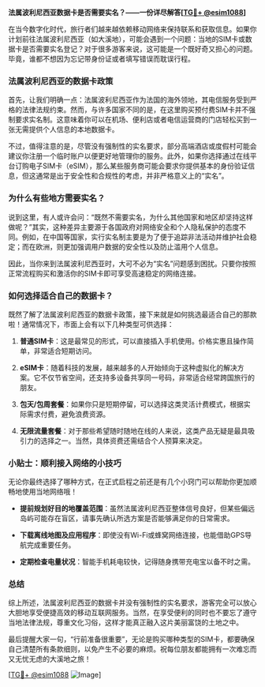 **法属波利尼西亚数据卡是否需要实名？——一份详尽解答[[TG💪+ @esim1088](https://t.me/s/esim1088)]**

在当今数字化时代，旅行者们越来越依赖移动网络来保持联系和获取信息。如果你计划前往法属波利尼西亚（如大溪地），可能会遇到一个问题：当地的SIM卡或数据卡是否需要实名登记？对于很多游客来说，这可能是一个既好奇又担心的问题。毕竟，谁都不想因为忘记带身份证或者填写错误而耽误行程。

### 法属波利尼西亚的数据卡政策

首先，让我们明确一点：法属波利尼西亚作为法国的海外领地，其电信服务受到严格的法律法规约束。然而，与许多国家不同的是，在这里购买预付费SIM卡并不强制要求实名制。这意味着你可以在机场、便利店或者电信运营商的门店轻松买到一张无需提供个人信息的本地数据卡。

不过，值得注意的是，尽管没有强制性的实名要求，部分高端酒店或度假村可能会建议你注册一个临时账户以便更好地管理你的服务。此外，如果你选择通过在线平台订购电子SIM卡（eSIM），那么某些服务商可能会要求你提供基本的身份验证信息，但这通常是出于安全性和合规性的考虑，并非严格意义上的“实名”。

### 为什么有些地方需要实名？

说到这里，有人或许会问：“既然不需要实名，为什么其他国家和地区却坚持这样做呢？”其实，这种差异主要源于各国政府对网络安全和个人隐私保护的态度不同。例如，在中国等国家，实行实名制主要是为了便于追踪非法活动并维护社会稳定；而在欧洲，则更加强调用户数据的安全性以及防止滥用个人信息。

因此，当你来到法属波利尼西亚时，大可不必为“实名”问题感到困扰。只要你按照正常流程购买和激活你的SIM卡即可享受高速稳定的网络连接。

### 如何选择适合自己的数据卡？

既然了解了法属波利尼西亚的数据卡政策，接下来就是如何挑选最适合自己的那款啦！通常情况下，市面上会有以下几种类型可供选择：

1. **普通SIM卡**：这是最常见的形式，可以直接插入手机使用。价格实惠且操作简单，非常适合短期访问。
   
2. **eSIM卡**：随着科技的发展，越来越多的人开始倾向于这种虚拟化的解决方案。它不仅节省空间，还支持多设备共享同一号码，非常适合经常跨国旅行的朋友。

3. **包天/包周套餐**：如果你只是短期停留，可以选择这类灵活计费模式，根据实际需求付费，避免浪费资源。

4. **无限流量套餐**：对于那些希望随时随地在线的人来说，这类产品无疑是最具吸引力的选择之一。当然，具体资费还需结合个人预算来决定。

### 小贴士：顺利接入网络的小技巧

无论你最终选择了哪种方式，在正式启程之前还是有几个小窍门可以帮助你更加顺畅地使用当地网络哦！

- **提前规划好目的地覆盖范围**：虽然法属波利尼西亚整体信号良好，但某些偏远岛屿可能存在盲区，请事先确认所选方案是否能够满足你的日常需求。
  
- **下载离线地图及应用程序**：即使没有Wi-Fi或蜂窝网络连接，也能借助GPS导航完成重要任务。
  
- **定期检查电量状况**：智能手机耗电较快，记得随身携带充电宝以备不时之需。

### 总结

综上所述，法属波利尼西亚的数据卡并没有强制性的实名要求，游客完全可以放心大胆地享受便捷高效的移动互联网服务。当然，在享受便利的同时也不要忘了遵守当地法律法规，尊重文化习俗，这样才能真正融入这片美丽富饶的土地之中。

最后提醒大家一句，“行前准备很重要”，无论是购买哪种类型的SIM卡，都要确保自己清楚所有条款细则，以免产生不必要的麻烦。祝每位朋友都能拥有一次难忘而又无忧无虑的大溪地之旅！

[[TG💪+ @esim1088](https://t.me/s/esim1088) ![Image](https://i.postimg.cc/4NQfJmqS/Snipaste-2025-05-13-00-14-12.png)]